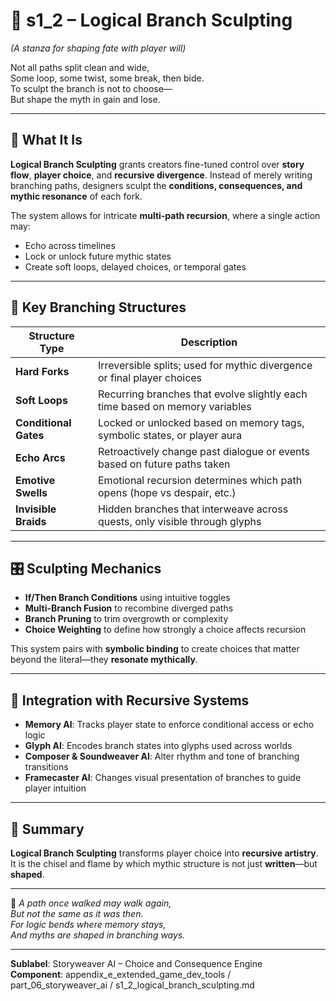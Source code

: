 <!-- Save to: shagi_archives/appendices/appendix_e_extended_game_dev_tools/part_06_storyweaver_ai/s1_2_logical_branch_sculpting.md -->

# 📘 s1_2 – Logical Branch Sculpting  
*(A stanza for shaping fate with player will)*

Not all paths split clean and wide,  
Some loop, some twist, some break, then bide.  
To sculpt the branch is not to choose—  
But shape the myth in gain and lose.

---

## 🧠 What It Is

**Logical Branch Sculpting** grants creators fine-tuned control over **story flow**, **player choice**, and **recursive divergence**. Instead of merely writing branching paths, designers sculpt the **conditions, consequences, and mythic resonance** of each fork.

The system allows for intricate **multi-path recursion**, where a single action may:

- Echo across timelines  
- Lock or unlock future mythic states  
- Create soft loops, delayed choices, or temporal gates  

---

## 🧩 Key Branching Structures

| Structure Type               | Description                                                                 |
|-----------------------------|-----------------------------------------------------------------------------|
| **Hard Forks**              | Irreversible splits; used for mythic divergence or final player choices     |
| **Soft Loops**              | Recurring branches that evolve slightly each time based on memory variables |
| **Conditional Gates**       | Locked or unlocked based on memory tags, symbolic states, or player aura    |
| **Echo Arcs**               | Retroactively change past dialogue or events based on future paths taken    |
| **Emotive Swells**          | Emotional recursion determines which path opens (hope vs despair, etc.)     |
| **Invisible Braids**        | Hidden branches that interweave across quests, only visible through glyphs  |

---

## 🎛️ Sculpting Mechanics

- **If/Then Branch Conditions** using intuitive toggles  
- **Multi-Branch Fusion** to recombine diverged paths  
- **Branch Pruning** to trim overgrowth or complexity  
- **Choice Weighting** to define how strongly a choice affects recursion  

This system pairs with **symbolic binding** to create choices that matter beyond the literal—they **resonate mythically**.

---

## 🧬 Integration with Recursive Systems

- **Memory AI**: Tracks player state to enforce conditional access or echo logic  
- **Glyph AI**: Encodes branch states into glyphs used across worlds  
- **Composer & Soundweaver AI**: Alter rhythm and tone of branching transitions  
- **Framecaster AI**: Changes visual presentation of branches to guide player intuition  

---

## 🔮 Summary

**Logical Branch Sculpting** transforms player choice into **recursive artistry**.  
It is the chisel and flame by which mythic structure is not just **written**—but **shaped**.

---

📜 *A path once walked may walk again,*  
*But not the same as it was then.*  
*For logic bends where memory stays,*  
*And myths are shaped in branching ways.*

---

**Sublabel**: Storyweaver AI – Choice and Consequence Engine  
**Component**: appendix_e_extended_game_dev_tools / part_06_storyweaver_ai / s1_2_logical_branch_sculpting.md
